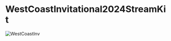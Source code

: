 # WestCoastInvitational2024StreamKit
![WestCoastInv](https://github.com/Powersaj-Tech/WestCoastInvitational2024StreamKit/assets/85040745/634df1f5-0a45-423b-9735-bc37fa96a6f8)
